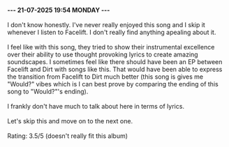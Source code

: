 <b>--- 21-07-2025 19:54 MONDAY ---</b>
<br/><br/>
I don't know honestly. I've never really enjoyed this song and I skip it whenever I listen to Facelift. I don't really find anything apealing about it.
<br/><br/>
I feel like with this song, they tried to show their instrumental excellence over their ability to use thought provoking lyrics to create amazing soundscapes. I sometimes feel like there should have been an EP between Facelift and Dirt with songs like this. That would have been able to express the transition from Facelift to Dirt much better (this song is gives me "Would?" vibes which is I can best prove by comparing the ending of this song to "Would?"'s ending).
<br/><br/>
I frankly don't have much to talk about here in terms of lyrics.
<br/><br/>
Let's skip this and move on to the next one.
<br/><br/>
Rating: 3.5/5 (doesn't really fit this album)